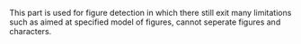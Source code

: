 This part is used for figure detection in which there still exit many limitations such as aimed at specified model of figures, 
cannot seperate figures and characters.
